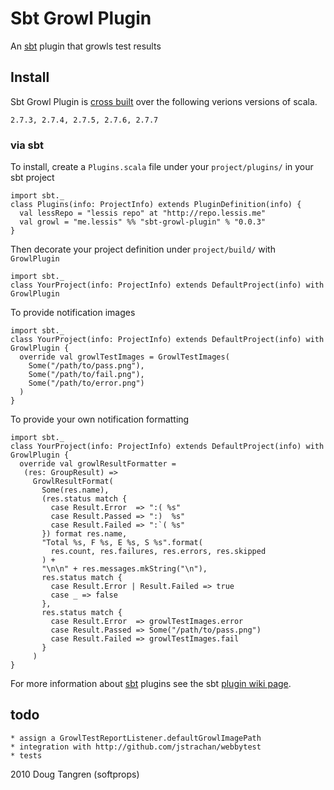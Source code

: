 # Sbt Growl Plugin

An [sbt](http://code.google.com/p/simple-build-tool/) plugin that growls test results

## Install

Sbt Growl Plugin is [cross built](http://code.google.com/p/simple-build-tool/wiki/CrossBuild) over the following verions versions of scala.

    2.7.3, 2.7.4, 2.7.5, 2.7.6, 2.7.7
   
### via sbt
 
To install, create a `Plugins.scala` file under your `project/plugins/` in your sbt project 

    import sbt._
    class Plugins(info: ProjectInfo) extends PluginDefinition(info) {
      val lessRepo = "lessis repo" at "http://repo.lessis.me"
      val growl = "me.lessis" %% "sbt-growl-plugin" % "0.0.3"
    }

Then decorate your project definition under `project/build/` with `GrowlPlugin`

    import sbt._
    class YourProject(info: ProjectInfo) extends DefaultProject(info) with GrowlPlugin 

To provide notification images

    import sbt._
    class YourProject(info: ProjectInfo) extends DefaultProject(info) with GrowlPlugin {
      override val growlTestImages = GrowlTestImages(
        Some("/path/to/pass.png"), 
        Some("/path/to/fail.png"), 
        Some("/path/to/error.png")
      )
    }
  
To provide your own notification formatting
    
    import sbt._
    class YourProject(info: ProjectInfo) extends DefaultProject(info) with GrowlPlugin {
      override val growlResultFormatter = 
       (res: GroupResult) =>
         GrowlResultFormat(
           Some(res.name),
           (res.status match {
             case Result.Error  => ":( %s"
             case Result.Passed => ":)  %s"
             case Result.Failed => ":`( %s"
           }) format res.name, 
           "Total %s, F %s, E %s, S %s".format(
             res.count, res.failures, res.errors, res.skipped
           ) + 
           "\n\n" + res.messages.mkString("\n"),  
           res.status match {
             case Result.Error | Result.Failed => true
             case _ => false
           },
           res.status match {
             case Result.Error  => growlTestImages.error
             case Result.Passed => Some("/path/to/pass.png")
             case Result.Failed => growlTestImages.fail
           }
         )
    }

For more information about [sbt](http://code.google.com/p/simple-build-tool/) plugins see the sbt [plugin wiki page](http://code.google.com/p/simple-build-tool/wiki/SbtPlugins).


## todo

    * assign a GrowlTestReportListener.defaultGrowlImagePath
    * integration with http://github.com/jstrachan/webbytest
    * tests 

2010 Doug Tangren (softprops)